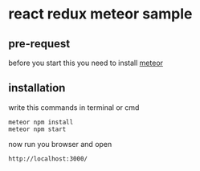 # react redux meteor sample

## pre-request

before you start this you need to install
[meteor](https://www.meteor.com/install)


## installation

write this commands in terminal or cmd


```
meteor npm install
meteor npm start
```

now run you browser and open
```
http://localhost:3000/

